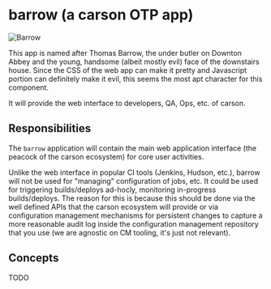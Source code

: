 # barrow (a carson OTP app)

![Barrow](http://blogs-images.forbes.com/erikkain/files/2013/02/downton-abbey-thomas-barrow.jpg)

This app is named after Thomas Barrow, the under butler on Downton Abbey and
the young, handsome (albeit mostly evil) face of the downstairs house. Since
the CSS of the web app can make it pretty and Javascript portion can
definitely make it evil, this seems the most apt character for this component.

It will provide the web interface to developers, QA, Ops, etc. of carson.

## Responsibilities

The `barrow` application will contain the main web application interface
(the peacock of the carson ecosystem) for core user activities.

Unlike the web interface in popular CI tools (Jenkins, Hudson, etc.), barrow
will not be used for "managing" configuration of jobs, etc. It could be used
for triggering builds/deploys ad-hocly, monitoring in-progress
builds/deploys. The reason for this is because this should be done via the
well defined APIs that the carson ecosystem will provide or via
configuration management mechanisms for persistent changes to capture a
more reasonable audit log inside the configuration management repository
that you use (we are agnostic on CM tooling, it's just not relevant).

## Concepts

TODO
